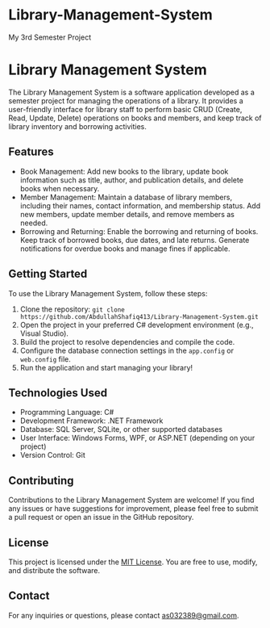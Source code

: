 # Library-Management-System
My 3rd Semester Project

# Library Management System

The Library Management System is a software application developed as a semester project for managing the operations of a library. It provides a user-friendly interface for library staff to perform basic CRUD (Create, Read, Update, Delete) operations on books and members, and keep track of library inventory and borrowing activities.

## Features

- Book Management: Add new books to the library, update book information such as title, author, and publication details, and delete books when necessary.
- Member Management: Maintain a database of library members, including their names, contact information, and membership status. Add new members, update member details, and remove members as needed.
- Borrowing and Returning: Enable the borrowing and returning of books. Keep track of borrowed books, due dates, and late returns. Generate notifications for overdue books and manage fines if applicable.


## Getting Started

To use the Library Management System, follow these steps:

1. Clone the repository: `git clone https://github.com/AbdullahShafiq413/Library-Management-System.git`
2. Open the project in your preferred C# development environment (e.g., Visual Studio).
3. Build the project to resolve dependencies and compile the code.
4. Configure the database connection settings in the `app.config` or `web.config` file.
5. Run the application and start managing your library!

## Technologies Used

- Programming Language: C#
- Development Framework: .NET Framework
- Database: SQL Server, SQLite, or other supported databases
- User Interface: Windows Forms, WPF, or ASP.NET (depending on your project)
- Version Control: Git

## Contributing

Contributions to the Library Management System are welcome! If you find any issues or have suggestions for improvement, please feel free to submit a pull request or open an issue in the GitHub repository.

## License

This project is licensed under the [MIT License](https://opensource.org/licenses/MIT). You are free to use, modify, and distribute the software.

## Contact

For any inquiries or questions, please contact [as032389@gmail.com](mailto:as032389@gmail.com).

